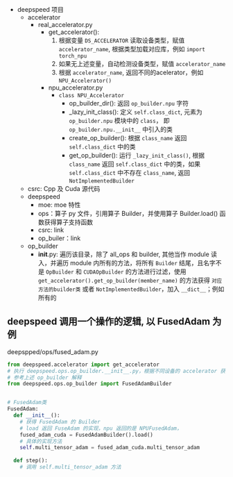 - deepspeed 项目
    - accelerator
      - real_accelerator.py 
        - get_accelerator(): 
          1. 根据变量 `DS_ACCELERATOR` 读取设备类型，赋值 `accelerator_name`, 根据类型加载对应库，例如 `import torch_npu`
          2. 如果无上述变量，自动检测设备类型，赋值 `accelerator_name`
          3. 根据 `accelerator_name`, 返回不同的acelerator，例如 `NPU_Accelerator()`
        - npu_accelerator.py
          - `class NPU_Accelerator`
            - op_builder_dir(): 返回 `op_builder.npu` 字符
            - _lazy_init_class(): 定义 `self.class_dict`, 元素为 `op_builder.npu` 模块中的 `class`， 即 `op_builder.npu.__init__` 中引入的类
            - create_op_builder(): 根据 `class_name` 返回 `self.class_dict` 中的类
            - get_op_builder(): 运行 `_lazy_init_class()`, 根据 `class_name` 返回 `self.class_dict` 中的类，如果 `self.class_dict` 中不存在 `class_name`, 返回 `NotImplementedBuilder`
    - csrc: Cpp 及 Cuda 源代码
    - deepspeed
        - moe: moe 特性
        - ops：算子 py 文件，引用算子 Builder，并使用算子 Builder.load() 函数获得算子支持函数
        - csrc: link
        - op_builer：link
    - op_builder
      - __init__.py: 遍历该目录，除了 all_ops 和 builder, 其他当作 module 读入，并遍历 module 内所有的方法，将所有 `Builder` 结尾，且名字不是 `OpBuilder` 和 `CUDAOpBuilder` 的方法进行过滤，使用 `get_accelerator().get_op_builder(member_name)` 的方法获得 `对应方法的builder类` 或者 `NotImplementedBuilder`，加入 `__dict__`；例如所有的


## deepspeed 调用一个操作的逻辑, 以 FusedAdam 为例
deepspped/ops/fused_adam.py
```python
from deepspeed.accelerator import get_accelerator
# 执行 deepspeed.ops.op_builder.__init__.py，根据不同设备的 accelerator 获得支持的 op_builder，npu 支持 op_builder/npu路径下操作，cpu 支持 op_builder/cpu 下的操作，cuda 支持 op_builder 下的操作
# 参考上述 op_builder 解释
from deepspeed.ops.op_builder import FusedAdamBuilder


# FusedAdam类
FusedAdam:
  def __init__(): 
    # 获得 FusedAdam 的 Builder
    # load 返回 FuseAdam 的实现，npu 返回的是 NPUFusedAdam，
    fused_adam_cuda = FusedAdamBuilder().load() 
    # 具体的实现方法
    self.multi_tensor_adam = fused_adam_cuda.multi_tensor_adam
  
  def step():
    # 调用 self.multi_tensor_adam 方法
```

